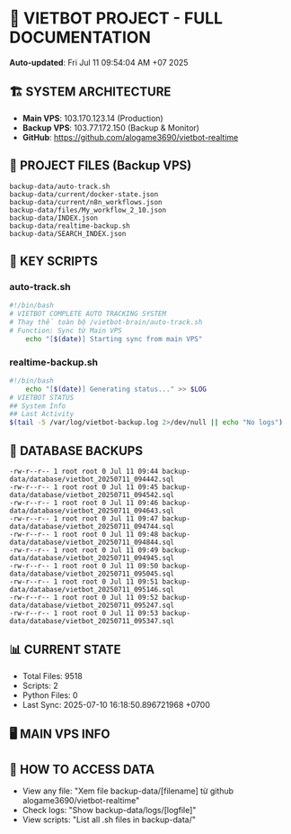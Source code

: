 # 🤖 VIETBOT PROJECT - FULL DOCUMENTATION
**Auto-updated**: Fri Jul 11 09:54:04 AM +07 2025

## 🏗️ SYSTEM ARCHITECTURE
- **Main VPS**: 103.170.123.14 (Production)
- **Backup VPS**: 103.77.172.150 (Backup & Monitor)
- **GitHub**: https://github.com/alogame3690/vietbot-realtime

## 📁 PROJECT FILES (Backup VPS)
```
backup-data/auto-track.sh
backup-data/current/docker-state.json
backup-data/current/n8n_workflows.json
backup-data/files/My_workflow_2_10.json
backup-data/INDEX.json
backup-data/realtime-backup.sh
backup-data/SEARCH_INDEX.json
```

## 🔧 KEY SCRIPTS
### auto-track.sh
```bash
#!/bin/bash
# VIETBOT COMPLETE AUTO TRACKING SYSTEM
# Thay thế toàn bộ /vietbot-brain/auto-track.sh
# Function: Sync từ Main VPS
    echo "[$(date)] Starting sync from main VPS"
```
### realtime-backup.sh
```bash
#!/bin/bash
    echo "[$(date)] Generating status..." >> $LOG
# VIETBOT STATUS
## System Info
## Last Activity
$(tail -5 /var/log/vietbot-backup.log 2>/dev/null || echo "No logs")
```

## 💾 DATABASE BACKUPS
```
-rw-r--r-- 1 root root 0 Jul 11 09:44 backup-data/database/vietbot_20250711_094442.sql
-rw-r--r-- 1 root root 0 Jul 11 09:45 backup-data/database/vietbot_20250711_094542.sql
-rw-r--r-- 1 root root 0 Jul 11 09:46 backup-data/database/vietbot_20250711_094643.sql
-rw-r--r-- 1 root root 0 Jul 11 09:47 backup-data/database/vietbot_20250711_094744.sql
-rw-r--r-- 1 root root 0 Jul 11 09:48 backup-data/database/vietbot_20250711_094844.sql
-rw-r--r-- 1 root root 0 Jul 11 09:49 backup-data/database/vietbot_20250711_094945.sql
-rw-r--r-- 1 root root 0 Jul 11 09:50 backup-data/database/vietbot_20250711_095045.sql
-rw-r--r-- 1 root root 0 Jul 11 09:51 backup-data/database/vietbot_20250711_095146.sql
-rw-r--r-- 1 root root 0 Jul 11 09:52 backup-data/database/vietbot_20250711_095247.sql
-rw-r--r-- 1 root root 0 Jul 11 09:53 backup-data/database/vietbot_20250711_095347.sql
```

## 📊 CURRENT STATE
- Total Files: 9518
- Scripts: 2
- Python Files: 0
- Last Sync: 2025-07-10 16:18:50.896721968 +0700

## 🖥️ MAIN VPS INFO


## 🚨 HOW TO ACCESS DATA
- View any file: "Xem file backup-data/[filename] từ github alogame3690/vietbot-realtime"
- Check logs: "Show backup-data/logs/[logfile]"
- View scripts: "List all .sh files in backup-data/"
